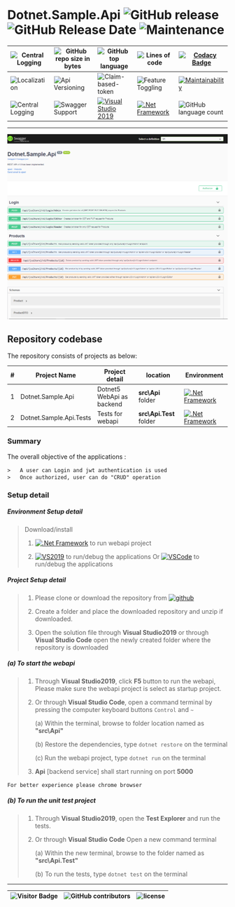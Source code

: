 # Dotnet.Sample.Api   ![GitHub release](https://img.shields.io/github/release/ajeetx/Dotnet.Sample.Api.svg?style=for-the-badge)  ![GitHub Release Date](https://img.shields.io/github/release-date/ajeetx/dotnet.sample.api?style=for-the-badge)  ![Maintenance](https://img.shields.io/maintenance/yes/2021.svg?style=for-the-badge)                                                                                                                          

![Central Logging](https://img.shields.io/badge/CENTRAL-LOGGING-ff69b4.svg?style=for-the-badge)  |![GitHub repo size in bytes](https://img.shields.io/github/repo-size/ajeetx/Dotnet.Sample.Api.svg?style=for-the-badge) | ![GitHub top language](https://img.shields.io/github/languages/top/ajeetx/Dotnet.Sample.Api.svg?style=for-the-badge)   | ![Lines of code](https://img.shields.io/tokei/lines/github/ajeetx/dotnet.sample.api?style=for-the-badge)| [![Codacy Badge](https://app.codacy.com/project/badge/Grade/1502c313d0a14671bcefac0d221a005c)](https://www.codacy.com/gh/AJEETX/Dotnet.Sample.Api/dashboard?utm_source=github.com&amp;utm_medium=referral&amp;utm_content=AJEETX/Dotnet.Sample.Api&amp;utm_campaign=Badge_Grade) 
|  ---          | ---        |  ---        | --- |  --- |
 ![Localization](https://img.shields.io/badge/LOCALIZATION-CULTURE-yellow.svg?style=for-the-badge)   | ![Api Versioning](https://img.shields.io/badge/WEB_API-VERSIONING-orange.svg?style=for-the-badge)  | ![Claim-based-token](https://img.shields.io/badge/JWT-TOKEN-red.svg?style=for-the-badge) | ![Feature Toggling](https://img.shields.io/badge/FEATURE-TOGGLE-blue.svg?style=for-the-badge) | [![Maintainability](https://api.codeclimate.com/v1/badges/345eb92c5ece914b7c0d/maintainability)](https://codeclimate.com/github/AJEETX/Dotnet.Sample.Api/maintainability) 
![Central Logging](https://img.shields.io/badge/EXCEPTION-HANDLING-critical.svg?style=for-the-badge) |  ![Swagger Support](https://img.shields.io/badge/SWAGGER-SUPPORT-green.svg?style=for-the-badge)  | [![Visual Studio 2019](https://img.shields.io/badge/V_S-2019-blue.svg?style=for-the-badge)](https://visualstudio.microsoft.com/downloads/) |  [![.Net Framework](https://img.shields.io/badge/DotNet-5.0-blue.svg?style=for-the-badge)](https://dotnet.microsoft.com/download/dotnet/5.0)   |     ![GitHub language count](https://img.shields.io/github/languages/count/ajeetx/Dotnet.Sample.Api.svg?style=flat)


---------------------------------------


<img src='swagger.png' alt='swagger documentation' />

## Repository codebase
 
The repository consists of projects as below:


| # |Project Name | Project detail | location| Environment |
| ---| ---  | ---           | ---          | --- |
| 1 | Dotnet.Sample.Api | Dotnet5 WebApi as backend  |  **src\Api** folder | [![.Net Framework](https://img.shields.io/badge/DotNet-5.0-blue.svg?style=plastic)](https://dotnet.microsoft.com/download/dotnet/5.0)|
| 2 | Dotnet.Sample.Api.Tests | Tests for webapi |  **src\Api.Test** folder | [![.Net Framework](https://img.shields.io/badge/DotNet-5.0-blue.svg?style=plastic)](https://dotnet.microsoft.com/download/dotnet/5.0)| 

### Summary

The overall objective of the applications :
```
>	A user can Login and jwt authentication is used
>	Once authorized, user can do "CRUD" operation
```

### Setup detail

##### Environment Setup detail

> Download/install   	
>	1.	[![.Net Framework](https://img.shields.io/badge/DotNet-5.0-blue.svg?style=plastic)](https://dotnet.microsoft.com/download/dotnet/5.0) to run webapi project
>   
>   2. [![VS2019](https://img.shields.io/badge/VS-2019-blue.svg?style=plastic)](https://visualstudio.microsoft.com/downloads//) to run/debug the applications
>   Or [![VSCode](https://img.shields.io/badge/VS-Code-blue.svg?style=plastic)](https://code.visualstudio.com/) to run/debug the applications
>	
>   

##### Project Setup detail

>   1. Please clone or download the repository from [![github](https://img.shields.io/badge/git-hub-blue.svg?style=plastic)](https://github.com/AJEETX/Dotnet.Sample.Api) 
>   
>   2. Create a folder and place the downloaded repository and unzip if downloaded.
>   
>   3. Open the solution file through **Visual Studio2019** or through **Visual Studio Code** open the newly created folder where the repository is downloaded
>   
##### (a) To start the webapi
   
>   1. Through **Visual Studio2019**, click **F5** button to run the webapi, Please make sure the webapi project is select as startup project.
>    
>   2. Or through **Visual Studio Code**, open a command terminal by pressing the computer keyboard buttons `Control` and `~`
>
>       (a) Within the terminal, browse to folder location named as **"src\Api"** 
>  
>       (b) Restore the dependencies, type `dotnet restore` on the terminal
>
>       (c) Run the webapi project, type `dotnet run` on the terminal
>   
>   3. **Api** [backend service] shall start running on port **5000**

```
For better experience please chrome browser
```

##### (b) To run the unit test project
>   
>   1. Through **Visual Studio2019**, open the **Test Explorer** and run the tests.
>   
>   2. Or through **Visual Studio Code** Open a new command terminal
>   
>       (a) Within the new terminal, browse to the folder named as **"src\Api.Test"**
>   
>       (b) To run the tests, type `dotnet test` on the terminal


-----------------------------------------------------------------------
![Visitor Badge](https://visitor-badge.laobi.icu/badge?page_id=ajeetx/dotnet.sample.api)  | ![GitHub contributors](https://img.shields.io/github/contributors/ajeetx/Dotnet.Sample.Api.svg?style=plastic)|![license](https://img.shields.io/github/license/ajeetx/Dotnet.Sample.Api.svg?style=plastic)|
 | --- | --- | ---|
